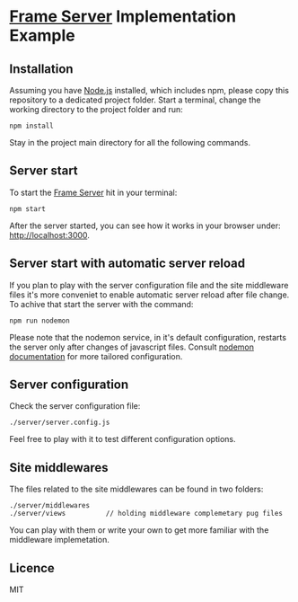 # [Frame Server](https://www.npmjs.com/package/frame-server) Implementation Example

## Installation
Assuming you have [Node.js](https://nodejs.org/en/) installed, which includes npm, please copy this repository to a dedicated project folder. Start a terminal, change the working directory to the project folder and run:
```
npm install
```
Stay in the project main directory for all the following commands.

## Server start
To start the [Frame Server](https://www.npmjs.com/package/frame-server) hit in your terminal:
```
npm start
```
After the server started, you can see how it works in your browser under: <http://localhost:3000>.

## Server start with automatic server reload
If you plan to play with the server configuration file and the site middleware files it's more conveniet to enable automatic server reload after file change. To achive that start the server with the command:
```
npm run nodemon
```
Please note that the nodemon service, in it's default configuration, restarts the server only after changes of javascript files. Consult [nodemon documentation](https://github.com/remy/nodemon#nodemon) for more tailored configuration.

## Server configuration
Check the server configuration file:
```
./server/server.config.js
```
Feel free to play with it to test different configuration options.

## Site middlewares
The files related to the site middlewares can be found in two folders:
```
./server/middlewares
./server/views          // holding middleware complemetary pug files
```
You can play with them or write your own to get more familiar with the middleware implemetation.

## Licence
MIT